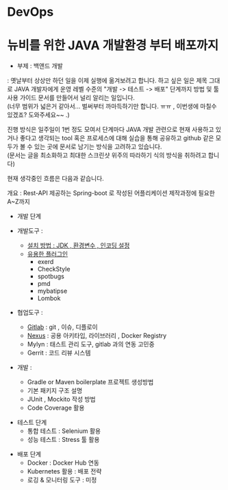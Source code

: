 # DevOps
# 뉴비를 위한 JAVA 개발환경 부터 배포까지 
 - 부제 : 백앤드 개발 

: 옛날부터 상상만 하던 일을 이제 실행에 옮겨보려고 합니다. 
하고 싶은 일은 제목 그대로 JAVA 개발자에게 
운영 레벨 수준의  "개발 -> 테스트 ->  배포"  단계까지 
방법 및 툴 사용 가이드 문서를 만들어서 널리 알리는 일입니다.  
 (너무 범위가 넓은거 같아서... 벌써부터 까마득하기만 합니다. ㅠㅠ  , 이번생에 마칠수 있겠죠? 도와주세요~~ .) 

 진행 방식은 일주일이 1번 정도 모여서 
단계마다 JAVA 개발 관련으로 현재 사용하고 있거나 좋다고 생각되는 tool 혹은 프로세스에 대해 
실습을 통해 공유하고 github 같은 모두가 볼 수 있는 곳에 문서로 남기는 방식을 고려하고 있습니다.  
(문서는 글을 최소화하고 최대한 스크린샷 위주의 따라하기 식의 방식을 취하려고 합니다) 

현재 생각중인 흐름은 다음과 같습니다. 

개요 : Rest-API 제공하는 Spring-boot 로 작성된 어플리케이션 제작과정에 필요한 A~Z까지 

* 개발 단계 
 - 개발도구 : 
    - [설치 방법 : JDK , 환경변수 , 인코딩 설정](https://cubenuri.tistory.com/133)
    - [유용한 플러그인](https://cubenuri.tistory.com/134)
      - exerd
      - CheckStyle
      - spotbugs
      - pmd
      - mybatipse 
      - Lombok
                     
 - 협업도구 : 
   - [Gitlab](https://cubenuri.tistory.com/265) : git , 이슈, 디플로이  
   - [Nexus](https://cubenuri.tistory.com/281) : 공용 아키타입, 라이브러리 , Docker Registry          
   - Mylyn : 태스트 관리 도구, gitlab 과의 연동 고민중 
   - Gerrit : 코드 리뷰 시스템 
    
 -  개발 :
    - Gradle or Maven  boilerplate 프로젝트 생성방법
    - 기본 패키지 구조 설명 
    - JUnit , Mockito 작성 방법
    - Code Coverage 활용


* 테스트 단계
   - 통합 테스트 : Selenium 활용
   - 성능 테스트 : Stress 툴 활용 
    
- 배포 단계 
   - Docker : Docker Hub 연동
   - Kubernetes 활용 : 배포 전략 
   - 로깅 & 모니터링 도구 : 미정
